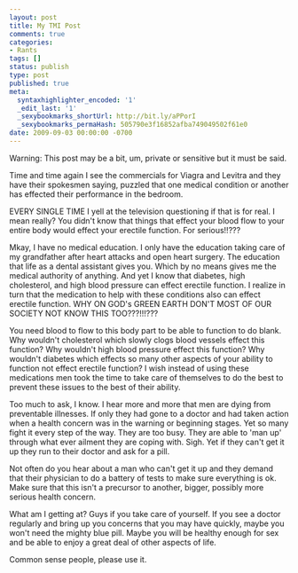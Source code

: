 ```yaml
---
layout: post
title: My TMI Post
comments: true
categories:
- Rants
tags: []
status: publish
type: post
published: true
meta:
  syntaxhighlighter_encoded: '1'
  _edit_last: '1'
  _sexybookmarks_shortUrl: http://bit.ly/aPPorI
  _sexybookmarks_permaHash: 505790e3f16852afba749049502f61e0
date: 2009-09-03 00:00:00 -0700
---
```

Warning:  This post may be a bit, um, private or sensitive but it must be said.  

Time and time again I see the commercials for Viagra and Levitra and they have their spokesmen saying, puzzled that one medical condition or another has effected their performance in the bedroom.  

EVERY SINGLE TIME I yell at the television questioning if that is for real.  I mean really?  You didn't know that things that effect your blood flow to your entire body would effect your erectile function.  For serious!!???  

Mkay, I have no medical education.  I only have the education taking care of my grandfather after heart attacks and open heart surgery.  The education that life as a dental assistant gives you.  Which by no means gives me the medical authority of anything.  And yet I know that diabetes, high cholesterol, and high blood pressure can effect erectile function.  I realize in turn that the medication to help with these conditions also can effect erectile function.  WHY ON GOD's GREEN EARTH DON'T MOST OF OUR SOCIETY NOT KNOW THIS TOO???!!!???  

You need blood to flow to this body part to be able to function to do blank.  Why wouldn't cholesterol which slowly clogs blood vessels effect this function?  Why wouldn't high blood pressure effect this function?  Why wouldn't diabetes which effects so many other aspects of your ability to function not effect erectile function?  I wish instead of using these medications men took the time to take care of themselves to do the best to prevent these issues to the best of their ability.  

Too much to ask, I know.  I hear more and more that men are dying from preventable illnesses.  If only they had gone to a doctor and had taken action when a health concern was in the warning or beginning stages.  Yet so many fight it every step of the way.  They are too busy.  They are able to 'man up' through what ever ailment they are coping with.  Sigh.  Yet if they can't get it up they run to their doctor and ask for a pill.  

Not often do you hear about a man who can't get it up and they demand that their physician to do a battery of tests to make sure everything is ok.  Make sure that this isn't a precursor to another, bigger, possibly more serious health concern.

What am I getting at?  Guys if you take care of yourself.  If you see a doctor regularly and bring up you concerns that you may have quickly, maybe you won't need the mighty blue pill.  Maybe you will be healthy enough for sex and be able to enjoy a great deal of other  aspects of life.  

Common sense people, please use it.
